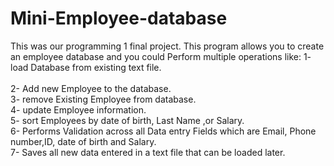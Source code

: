 # Mini-Employee-database
This was our programming 1 final project.
This program allows you to create an employee database and you could Perform multiple operations like:
1- load Database from existing text file.<br>  
2- Add new Employee to the database.<br>
3- remove Existing Employee from database.<br>
4- update Employee information.<br>
5- sort Employees by date of birth, Last Name ,or Salary.<br>
6- Performs Validation across all Data entry Fields which are Email, Phone number,ID, date of birth and Salary.<br>
7- Saves all new data entered in a text file that can be loaded later.<br>
